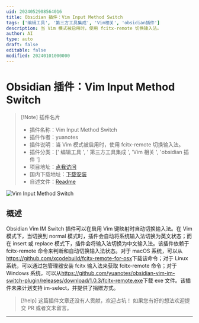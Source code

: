 ```yaml
---
uid: 2024052908564016
title: Obsidian 插件：Vim Input Method Switch
tags: ['编辑工具', '第三方工具集成', 'Vim相关', 'obsidian插件']
description: 当 Vim 模式被启用时，使用 fcitx-remote 切换输入法。
author: AI
type: auto
draft: false
editable: false
modified: 20240101000000
---
```


# Obsidian 插件：Vim Input Method Switch

> [!Note] 插件名片
> - 插件名称：Vim Input Method Switch
> - 插件作者：yuanotes
> - 插件说明：当 Vim 模式被启用时，使用 fcitx-remote 切换输入法。
> - 插件分类：[' 编辑工具 ', ' 第三方工具集成 ', 'Vim 相关 ', 'obsidian 插件 ']
> - 项目地址：[点我访问](https://github.com/yuanotes/obsidian-vim-im-switch-plugin)
> - 国内下载地址：[下载安装](https://pkmer.cn/products/plugin/pluginMarket/?obsidian-vim-im-switch-plugin)
> - 自述文件：[Readme](https://ghproxy.net/https://raw.githubusercontent.com/yuanotes/obsidian-vim-im-switch-plugin/master/README.md)

![Vim Input Method Switch](https://cdn.pkmer.cn/covers/obsidian-vim-im-switch-plugin.jpeg!pkmer)

## 概述

Obsidian Vim IM Switch 插件可以在启用 Vim 键映射时自动切换输入法。在 Vim 模式下，当切换到 normal 模式时，插件会自动将系统输入法切换为英文状态；而在 insert 或 replace 模式下，插件会将输入法切换为中文输入法。该插件依赖于 fcitx-remote 命令来判断和自动切换输入法状态。对于 macOS 系统，可以从<https://github.com/xcodebuild/fcitx-remote-for-osx>下载该命令；对于 Linux 系统，可以通过包管理器安装 fcitx 输入法来获取 fcitx-remote 命令；对于 Windows 系统，可以从<https://github.com/yuanotes/obsidian-vim-im-switch-plugin/releases/download/1.0.3/fcitx-remote.exe>下载 exe 文件。该插件未来计划支持 im-select，并提供了捐赠方式。

> [!help]
> 这篇插件文章还没有人贡献，欢迎占坑！
> 如果您有好的想法欢迎提交 PR 或者文末留言。

---



